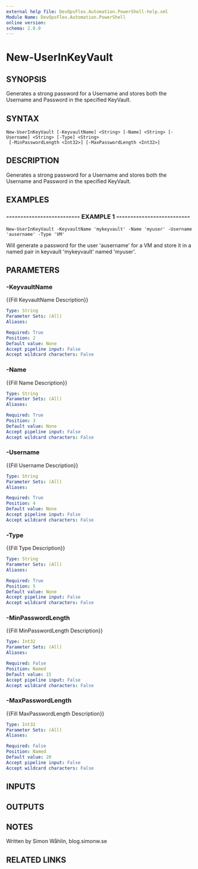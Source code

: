 ```yaml
---
external help file: DevOpsFlex.Automation.PowerShell-help.xml
Module Name: DevOpsFlex.Automation.PowerShell
online version: 
schema: 2.0.0
---
```


# New-UserInKeyVault

## SYNOPSIS
Generates a strong password for a Username and stores both the Username and Password in the specified KeyVault.

## SYNTAX

```
New-UserInKeyVault [-KeyvaultName] <String> [-Name] <String> [-Username] <String> [-Type] <String>
 [-MinPasswordLength <Int32>] [-MaxPasswordLength <Int32>]
```

## DESCRIPTION
Generates a strong password for a Username and stores both the Username and Password in the specified KeyVault.

## EXAMPLES

### -------------------------- EXAMPLE 1 --------------------------
```
New-UserInKeyVault -KeyvaultName 'mykeyvault' -Name 'myuser' -Username 'ausername' -Type 'VM'
```

Will generate a password for the user 'ausername' for a VM and store it in a named pair in keyvault 'mykeyvault' named 'myuser'.

## PARAMETERS

### -KeyvaultName
{{Fill KeyvaultName Description}}

```yaml
Type: String
Parameter Sets: (All)
Aliases: 

Required: True
Position: 2
Default value: None
Accept pipeline input: False
Accept wildcard characters: False
```

### -Name
{{Fill Name Description}}

```yaml
Type: String
Parameter Sets: (All)
Aliases: 

Required: True
Position: 3
Default value: None
Accept pipeline input: False
Accept wildcard characters: False
```

### -Username
{{Fill Username Description}}

```yaml
Type: String
Parameter Sets: (All)
Aliases: 

Required: True
Position: 4
Default value: None
Accept pipeline input: False
Accept wildcard characters: False
```

### -Type
{{Fill Type Description}}

```yaml
Type: String
Parameter Sets: (All)
Aliases: 

Required: True
Position: 5
Default value: None
Accept pipeline input: False
Accept wildcard characters: False
```

### -MinPasswordLength
{{Fill MinPasswordLength Description}}

```yaml
Type: Int32
Parameter Sets: (All)
Aliases: 

Required: False
Position: Named
Default value: 15
Accept pipeline input: False
Accept wildcard characters: False
```

### -MaxPasswordLength
{{Fill MaxPasswordLength Description}}

```yaml
Type: Int32
Parameter Sets: (All)
Aliases: 

Required: False
Position: Named
Default value: 20
Accept pipeline input: False
Accept wildcard characters: False
```

## INPUTS

## OUTPUTS

## NOTES
Written by Simon Wåhlin, blog.simonw.se

## RELATED LINKS

